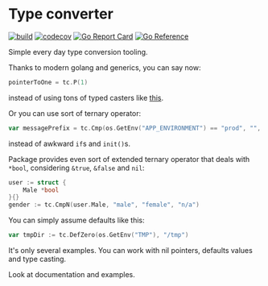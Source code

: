 # Type converter

[![build](https://github.com/michurin/tc/actions/workflows/ci.yaml/badge.svg)](https://github.com/michurin/tc/actions/workflows/ci.yaml)
[![codecov](https://codecov.io/gh/michurin/tc/graph/badge.svg?token=KL89T2NJCK)](https://codecov.io/gh/michurin/tc)
[![Go Report Card](https://goreportcard.com/badge/github.com/michurin/tc)](https://goreportcard.com/report/github.com/michurin/tc)
[![Go Reference](https://pkg.go.dev/badge/github.com/michurin/tc.svg)](https://pkg.go.dev/github.com/michurin/tc)

Simple every day type conversion tooling.

Thanks to modern golang and generics, you can say now:

```go
pointerToOne = tc.P(1)
```

instead of using tons of typed casters like [this](https://github.com/aws/aws-sdk-go/blob/9d10b7469ebfe21f9ab825461b034f5ac6fc4b8b/aws/convert_types.go#L64).

Or you can use sort of ternary operator:

```go
var messagePrefix = tc.Cmp(os.GetEnv("APP_ENVIRONMENT") == "prod", "", "[FROM STAGING] ")
```

instead of awkward `if`s and `init()`s.

Package provides even sort of extended ternary operator that deals with `*bool`, considering `&true`, `&false` and `nil`:

```go
user := struct {
    Male *bool
}{}
gender := tc.CmpN(user.Male, "male", "female", "n/a")
```

You can simply assume defaults like this:

```go
var tmpDir := tc.DefZero(os.GetEnv("TMP"), "/tmp")
```

It's only several examples. You can work with nil pointers, defaults values and type casting.

Look at documentation and examples.
